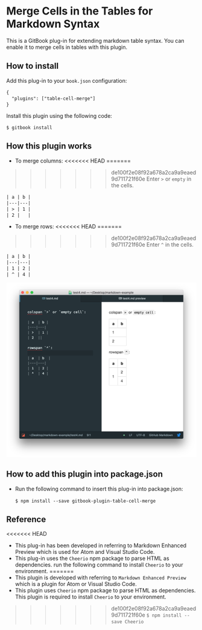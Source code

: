 # Merge Cells in the Tables for Markdown Syntax
This is a GitBook plug-in for extending markdown table syntax. You can enable it to merge cells in tables with this plugin. 

## How to install
Add this plug-in to your `book.json` configuration:

```
{
  "plugins": ["table-cell-merge"]
}
```

Install this plugin using the following code:

```
$ gitbook install
```

## How this plugin works

* To merge columns:
<<<<<<< HEAD
=======

>>>>>>> de100f2e08f92a678a2ca9a9eaed9d711721f60e
  Enter `>` or `empty` in the cells.

  ```
  | a | b |
  |---|---|
  | > | 1 |
  | 2 |   |
  ```

* To merge rows:
<<<<<<< HEAD
=======

>>>>>>> de100f2e08f92a678a2ca9a9eaed9d711721f60e
  Enter `^` in the cells.

  ```
  | a | b |
  |---|---|
  | 1 | 2 |
  | ^ | 4 |
  ```
![sample](img/sample.png)

## How to add this plugin into package.json

* Run the following command to insert this plug-in into package.json:

  `$ npm install --save gitbook-plugin-table-cell-merge`

## Reference

<<<<<<< HEAD
* This plug-in has been developed in referring to Markdown Enhanced Preview which is used for Atom and Visual Studio Code.
* This plug-in uses the `Cheerio` npm package to parse HTML as dependencies. run the following command to install `Cheerio` to your environment.
=======
* This plugin is developed with referring to `Markdown Enhanced Preview` which is a plugin for Atom or Visual Studio Code.
* This plugin uses `Cheerio` npm package to parse HTML as dependencies. This plugin is required to install `Cheerio` to your environment.
>>>>>>> de100f2e08f92a678a2ca9a9eaed9d711721f60e
    ```
    $ npm install --save Cheerio
    ```
